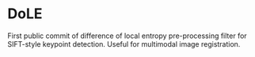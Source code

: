 # DoLE
First public commit of difference of local entropy pre-processing filter for SIFT-style keypoint detection. Useful for multimodal image registration. 
